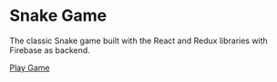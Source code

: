 # Snake Game
The classic Snake game built with the React and Redux libraries with Firebase as backend.

[Play Game](https://srsnake.netlify.app/)
